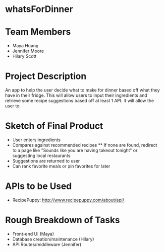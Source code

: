 # whatsForDinner

# Team Members

* Maya Huang
* Jennifer Moore
* Hilary Scott

# Project Description

An app to help the user decide what to make for dinner based off what they have in their fridge. This will allow users to input their ingredients and retrieve some recipe suggestions based off at least 1 API. It will allow the user to 


# Sketch of Final Product

* User enters ingredients
* Compares against recommended recipes
** If none are found, redirect to a page like "Sounds like you are having takeout tonight" or suggesting local restaurants
* Suggestions are returned to user
* Can rank favorite meals or pin favorites for later

# APIs to be Used

* RecipePuppy: http://www.recipepuppy.com/about/api/


# Rough Breakdown of Tasks

* Front-end UI (Maya)
* Database creation/maintenance (Hilary)
* API Routes/middleware (Jennifer)
